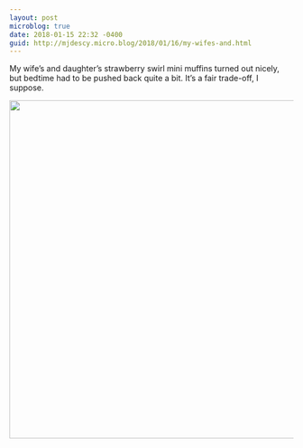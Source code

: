 ```yaml
---
layout: post
microblog: true
date: 2018-01-15 22:32 -0400
guid: http://mjdescy.micro.blog/2018/01/16/my-wifes-and.html
---
```

My wife’s and daughter’s strawberry swirl mini muffins turned out nicely, but bedtime had to be pushed back quite a bit. It’s a fair trade-off, I suppose.

<img src="http://mjdescy.micro.blog/uploads/2018/fea82b1239.jpg" width="600" height="599" />
